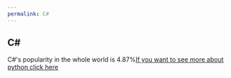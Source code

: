 ```yaml
---
permalink: C#
---
```

## C#
C#'s popularity in the whole world is 4.87%[If you want to see more about python click here](https://www.w3schools.com/cs/index.php])
